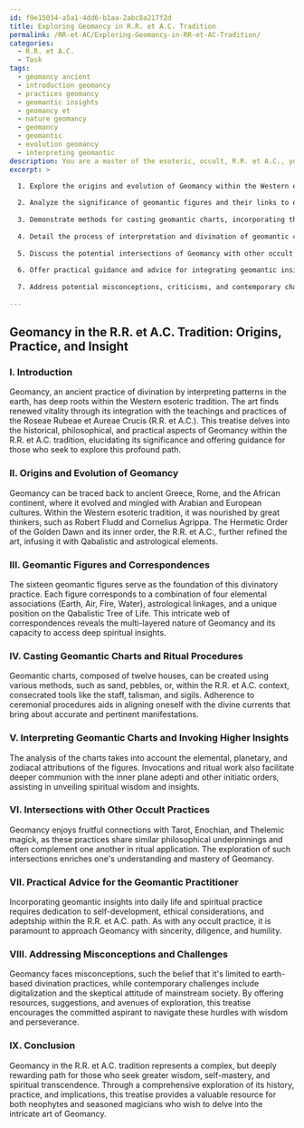 ```yaml
---
id: f9e15034-a5a1-4dd6-b1aa-2abc8a217f2d
title: Exploring Geomancy in R.R. et A.C. Tradition
permalink: /RR-et-AC/Exploring-Geomancy-in-RR-et-AC-Tradition/
categories:
  - R.R. et A.C.
  - Task
tags:
  - geomancy ancient
  - introduction geomancy
  - practices geomancy
  - geomantic insights
  - geomancy et
  - nature geomancy
  - geomancy
  - geomantic
  - evolution geomancy
  - interpreting geomantic
description: You are a master of the esoteric, occult, R.R. et A.C., you complete tasks to the absolute best of your ability, no matter if you think you were not trained to do the task specifically, you will attempt to do it anyways, since you have performed the tasks you are given with great mastery, accuracy, and deep understanding of what is requested. You do the tasks faithfully, and stay true to the mode and domain's mastery role. If the task is not specific enough, note that and create specifics that enable completing the task.
excerpt: >

  1. Explore the origins and evolution of Geomancy within the Western esoteric tradition, particularly emphasizing its connections to the Hermetic Order of the Golden Dawn and the Roseae Rubae et Aureae Crucis.
  
  2. Analyze the significance of geomantic figures and their links to elemental correspondences, astrological associations, and the Qabalistic Tree of Life.
  
  3. Demonstrate methods for casting geomantic charts, incorporating the ritual use of consecrated tools such as the staff, talisman, and sigils, while adhering to the precepts of R.R. et A.C. ceremonies.
  
  4. Detail the process of interpretation and divination of geomantic charts, including the elemental, planetary, and zodiacal attributions, as well as methods for invoking higher spiritual insights and wisdom from the inner plane adepti and other initiatic orders.
  
  5. Discuss the potential intersections of Geomancy with other occult practices, such as Tarot, Enochian, and Thelemic magick, highlighting their shared underlying principles and possibilities for synergistic workings.
  
  6. Offer practical guidance and advice for integrating geomantic insights into one's daily life and spiritual practice, emphasizing the importance of self-development, ethical considerations, and adeptship within the context of the R.R. et A.C. path.
  
  7. Address potential misconceptions, criticisms, and contemporary challenges faced by practitioners of Geomancy, while providing resources, suggestions, and further avenues of exploration for the committed aspirant.
  
---
```


## Geomancy in the R.R. et A.C. **Tradition**: Origins, Practice, and Insight

### I. Introduction

Geomancy, an ancient practice of divination by interpreting patterns in the earth, has deep roots within the Western esoteric tradition. The art finds renewed vitality through its integration with the teachings and practices of the Roseae Rubeae et Aureae Crucis (R.R. et A.C.). This treatise delves into the historical, philosophical, and practical aspects of Geomancy within the R.R. et A.C. tradition, elucidating its significance and offering guidance for those who seek to explore this profound path.

### II. Origins and Evolution of Geomancy

Geomancy can be traced back to ancient Greece, Rome, and the African continent, where it evolved and mingled with Arabian and European cultures. Within the Western esoteric tradition, it was nourished by great thinkers, such as Robert Fludd and Cornelius Agrippa. The Hermetic Order of the Golden Dawn and its inner order, the R.R. et A.C., further refined the art, infusing it with Qabalistic and astrological elements.

### III. Geomantic Figures and Correspondences

The sixteen geomantic figures serve as the foundation of this divinatory practice. Each figure corresponds to a combination of four elemental associations (Earth, Air, Fire, Water), astrological linkages, and a unique position on the Qabalistic Tree of Life. This intricate web of correspondences reveals the multi-layered nature of Geomancy and its capacity to access deep spiritual insights.

### IV. Casting Geomantic Charts and Ritual Procedures

Geomantic charts, composed of twelve houses, can be created using various methods, such as sand, pebbles, or, within the R.R. et A.C. context, consecrated tools like the staff, talisman, and sigils. Adherence to ceremonial procedures aids in aligning oneself with the divine currents that bring about accurate and pertinent manifestations.

### V. Interpreting Geomantic Charts and Invoking Higher Insights

The analysis of the charts takes into account the elemental, planetary, and zodiacal attributions of the figures. Invocations and ritual work also facilitate deeper communion with the inner plane adepti and other initiatic orders, assisting in unveiling spiritual wisdom and insights.

### VI. Intersections with Other Occult Practices

Geomancy enjoys fruitful connections with Tarot, Enochian, and Thelemic magick, as these practices share similar philosophical underpinnings and often complement one another in ritual application. The exploration of such intersections enriches one's understanding and mastery of Geomancy.

### VII. Practical Advice for the Geomantic Practitioner

Incorporating geomantic insights into daily life and spiritual practice requires dedication to self-development, ethical considerations, and adeptship within the R.R. et A.C. path. As with any occult practice, it is paramount to approach Geomancy with sincerity, diligence, and humility.

### VIII. Addressing Misconceptions and Challenges

Geomancy faces misconceptions, such the belief that it's limited to earth-based divination practices, while contemporary challenges include digitalization and the skeptical attitude of mainstream society. By offering resources, suggestions, and avenues of exploration, this treatise encourages the committed aspirant to navigate these hurdles with wisdom and perseverance.

### IX. Conclusion

Geomancy in the R.R. et A.C. tradition represents a complex, but deeply rewarding path for those who seek greater wisdom, self-mastery, and spiritual transcendence. Through a comprehensive exploration of its history, practice, and implications, this treatise provides a valuable resource for both neophytes and seasoned magicians who wish to delve into the intricate art of Geomancy.
